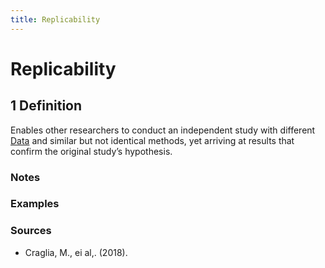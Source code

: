 ```yaml
---
title: Replicability
---
```


# Replicability

## 1 Definition

Enables other researchers to conduct an independent study with different [Data](../data) and similar but not identical methods, yet arriving at results that confirm the original study’s hypothesis.

### Notes 

### Examples 

### Sources 
- Craglia, M., ei al,. (2018). 
